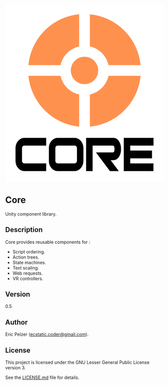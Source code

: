 ![](https://github.com/senselogic/CORE/blob/master/LOGO/core.png)

# Core

Unity component library.

## Description

Core provides reusable components for :
*   Script ordering.
*   Action trees.
*   State machines.
*   Text scaling.
*   Web requests.
*   VR controllers.

## Version

0.5

## Author

Eric Pelzer (ecstatic.coder@gmail.com).

## License

This project is licensed under the GNU Lesser General Public License version 3.

See the [LICENSE.md](LICENSE.md) file for details.

